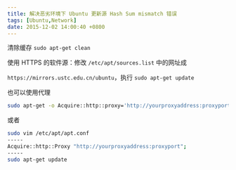 ```yaml
---
title: 解决恶劣环境下 Ubuntu 更新源 Hash Sum mismatch 错误
tags: [Ubuntu,Network]
date: 2015-12-02 14:00:40 +0800
---
```


清除缓存 `sudo apt-get clean`

使用 HTTPS 的软件源：修改 `/etc/apt/sources.list` 中的网址成

`https://mirrors.ustc.edu.cn/ubuntu`，执行 `sudo apt-get update`

也可以使用代理

```bash
sudo apt-get -o Acquire::http::proxy='http://yourproxyaddress:proxyport/' update
```

或者

```bash
sudo vim /etc/apt/apt.conf
-----
Acquire::http::Proxy "http://yourproxyaddress:proxyport";
-----
sudo apt-get update
```
